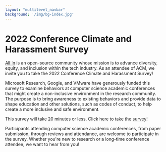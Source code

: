 ```yaml
---
layout: "multilevel_navbar"
background: '/img/bg-index.jpg'
---
```



# 2022 Conference Climate and Harassment Survey
[All In](http://allinopensource.org/) is an open-source community whose mission is to advance diversity, equity, and inclusion within the tech industry. As an attendee of ACM, we invite you to take the 2022 Conference Climate and Harassment Survey!

Microsoft Research, Google, and VMware have generously funded this survey to examine behaviors at computer science academic conferences that might create a non-inclusive environment in the research community. The purpose is to bring awareness to existing behaviors and provide data to shape education and other solutions, such as codes of conduct, to help create a more inclusive and safe environment.

This survey will take 20 minutes or less. Click here to take the [survey](https://www.surveymonkey.com/r/TQQ3PM9)!

Participants attending computer science academic conferences, from paper submission, through reviews and attendance,  are welcome to participate in the survey. Whether you're new to research or a long-time conference attendee, we want to hear from you!

